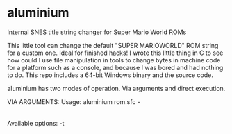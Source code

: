 # aluminium

Internal SNES title string changer for Super Mario World ROMs

This little tool can change the default "SUPER MARIOWORLD" ROM string for a custom one. Ideal for finished hacks!
I wrote this little thing in C to see how could I use file manipulation in tools to change bytes in machine code for a platform such as
a console, and because I was bored and had nothing to do. This repo includes a 64-bit Windows binary and the source code.

aluminium has two modes of operation. Via arguments and direct execution.

VIA ARGUMENTS:
Usage: aluminium rom.sfc -<option>

Available options:
  -t <TITLE>: This option writes a custom 20-character title into the target ROM. Any characters after the 20th are ignored, and this is by design.
  -d: Displays part of the target ROM's information
  -r: Restores the target ROM's original game string. The original string is "SUPER MARIOWORLD\20h\20h\20h\20h\20h".
  
UNDER DIRECT EXECUTION:
1. Open up aluminium.
2. Input ROM filename.
3. Type the new title, or type a special command into the prompt.

Special commands:
"restore": Restores the target ROM's original game string. The original string is "SUPER MARIOWORLD\20h\20h\20h\20h\20h".
"exit": Quits without doing anything.


BUILD INSTRUCTIONS:
You can use the binaries or compile the program from source (needed if there is no binary for your platform).
For Windows, MinGW64 is needed to use GNU make and GCC natively. For Linux, the base-devel package is required.
To build, just type "make" in a terminal.
